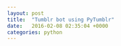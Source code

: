 ```yaml
---
layout: post
title:  "Tumblr bot using PyTumblr"
date:   2016-02-08 02:35:04 +0000
categories: python
---
```


<script src="https://gist.github.com/sousatg/9c108c1093678852c7bc.js"></script>